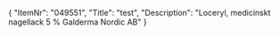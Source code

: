 {
  "ItemNr": "049551",
  "Title": "test",
  "Description": "Loceryl, medicinskt nagellack 5 % Galderma Nordic AB"
}